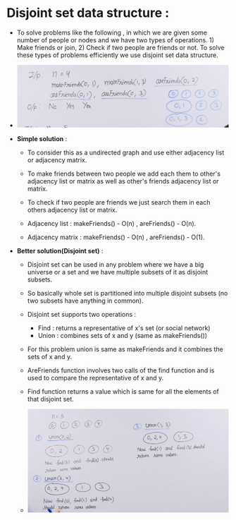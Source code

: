 # Disjoint set data structure :

* To solve problems like the following , in which we are given some number of people or nodes and we have two types of operations. 1) Make friends or join, 2) Check if two people are friends or not. To solve these types of problems efficiently we use disjoint set data structure.

* ![](2022-09-22-12-05-55.png)

* **Simple solution** :
    * To consider this as a undirected graph and use either adjacency list or adjacency matrix.

    * To make friends between two people we add each them to other's adjacency list or matrix as well as other's friends adjacency list or matrix.

    * To check if two people are friends we just search them in each others adjacency list or matrix.

    * Adjacency list : makeFriends() - O(n) , areFriends() - O(n).

    * Adjacency matrix : makeFriends() - O(n) , areFriends() - O(1).

* **Better solution(Disjoint set)** :
    * Disjoint set can be used in any problem where we have a big universe or a set and we have multiple subsets of it as disjoint subsets.

    * So basically whole set is partitioned into multiple disjoint subsets (no two subsets have anything in common).

    * Disjoint set supports two operations : 
        * Find : returns a representative of x's set (or social network) 
        * Union : combines sets of x and y (same as makeFriends())

    * For this problem union is same as makeFriends and it combines the sets of x and y.

    * AreFriends function involves two calls of the find function and is used to compare the representative of x and y.

    * Find function returns a value which is same for all the elements of that disjoint set.

    * ![](2022-09-22-12-24-03.png)

    
